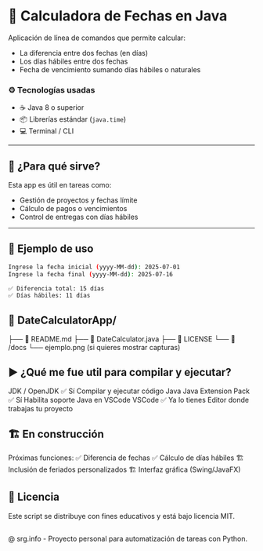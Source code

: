 # 📅 Calculadora de Fechas en Java

Aplicación de línea de comandos que permite calcular:

- La diferencia entre dos fechas (en días)
- Los días hábiles entre dos fechas
- Fecha de vencimiento sumando días hábiles o naturales

### ⚙️ Tecnologías usadas

- ☕ Java 8 o superior
- 📦 Librerías estándar (`java.time`)
- 💻 Terminal / CLI

---

## 🚀 ¿Para qué sirve?

Esta app es útil en tareas como:

- Gestión de proyectos y fechas límite
- Cálculo de pagos o vencimientos
- Control de entregas con días hábiles

---

## 🧪 Ejemplo de uso

```bash
Ingrese la fecha inicial (yyyy-MM-dd): 2025-07-01
Ingrese la fecha final (yyyy-MM-dd): 2025-07-16

✅ Diferencia total: 15 días
✅ Días hábiles: 11 días
```
## 📁 DateCalculatorApp/
├── 📄 README.md
├── 📄 DateCalculator.java
├── 📄 LICENSE
└── 📁 /docs
    └── ejemplo.png (si quieres mostrar capturas)

## ▶️ ¿Qué me fue util para compilar y ejecutar?
JDK / OpenJDK	      ✅ Sí	Compilar y ejecutar código Java
Java Extension Pack	✅ Sí	Habilita soporte Java en VSCode
VSCode	            ✅ Ya lo tienes	Editor donde trabajas tu proyecto

## 🏗️ En construcción
Próximas funciones:
✅ Diferencia de fechas
✅ Cálculo de días hábiles
🏗️ Inclusión de feriados personalizados
🏗️ Interfaz gráfica (Swing/JavaFX)

## 📄 Licencia

Este script se distribuye con fines educativos y está bajo licencia MIT.

##
@ srg.info - Proyecto personal para automatización de tareas con Python.
